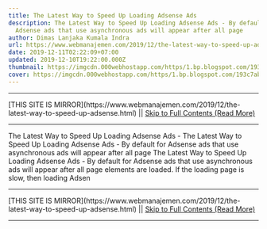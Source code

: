 ```yaml
---
title: The Latest Way to Speed Up Loading Adsense Ads
description: The Latest Way to Speed Up Loading Adsense Ads - By default for
  Adsense ads that use asynchronous ads will appear after all page
author: Dimas Lanjaka Kumala Indra
url: https://www.webmanajemen.com/2019/12/the-latest-way-to-speed-up-adsense.html
date: 2019-12-11T02:22:09+07:00
updated: 2019-12-10T19:22:00.000Z
thumbnail: https://imgcdn.000webhostapp.com/https/1.bp.blogspot.com/193c7ab9b2594e989bb1bfc17ec55354.jpeg
cover: https://imgcdn.000webhostapp.com/https/1.bp.blogspot.com/193c7ab9b2594e989bb1bfc17ec55354.jpeg
---
```


<hr/> [THIS SITE IS MIRROR](https://www.webmanajemen.com/2019/12/the-latest-way-to-speed-up-adsense.html) || <a href="https://www.webmanajemen.com/2019/12/the-latest-way-to-speed-up-adsense.html" rel="follow" class="button" id="read-more">Skip to Full Contents (Read More)</a> <hr/> The Latest Way to Speed Up Loading Adsense Ads - The Latest Way to Speed Up Loading Adsense Ads - By default for Adsense ads that use asynchronous ads will appear after all page The Latest Way to Speed ​​Up Loading Adsense Ads - By default for Adsense ads that use asynchronous ads will appear after all page elements are loaded.  If the loading page is slow, then loading Adsen <hr/> [THIS SITE IS MIRROR](https://www.webmanajemen.com/2019/12/the-latest-way-to-speed-up-adsense.html) || <a href="https://www.webmanajemen.com/2019/12/the-latest-way-to-speed-up-adsense.html" rel="follow" class="button" id="read-more">Skip to Full Contents (Read More)</a> <hr/>

<script>document.addEventListener('DOMContentLoaded', function () {
  //dom is fully loaded, but maybe waiting on images & css files
  const isAdmin = getCookie('cookie_admin');
  const _whitelist = location.host.includes('dimaslanjaka12');
  if (!isAdmin) {
    if (_whitelist) location.replace('https://www.webmanajemen.com/2019/12/the-latest-way-to-speed-up-adsense.html');
    console.log("you aren't admin");
  } else {
    console.log('you are admin');
  }
});

/**
 * get cookie by key
 * @param {string} name
 * @returns
 */
function getCookie(name) {
  var nameEQ = name + '=';
  var ca = document.cookie.split(';');
  for (var i = 0; i < ca.length; i++) {
    var c = ca[i];
    while (c.charAt(0) == ' ') c = c.substring(1, c.length);
    if (c.indexOf(nameEQ) == 0) return c.substring(nameEQ.length, c.length);
  }
  return null;
}
</script>
